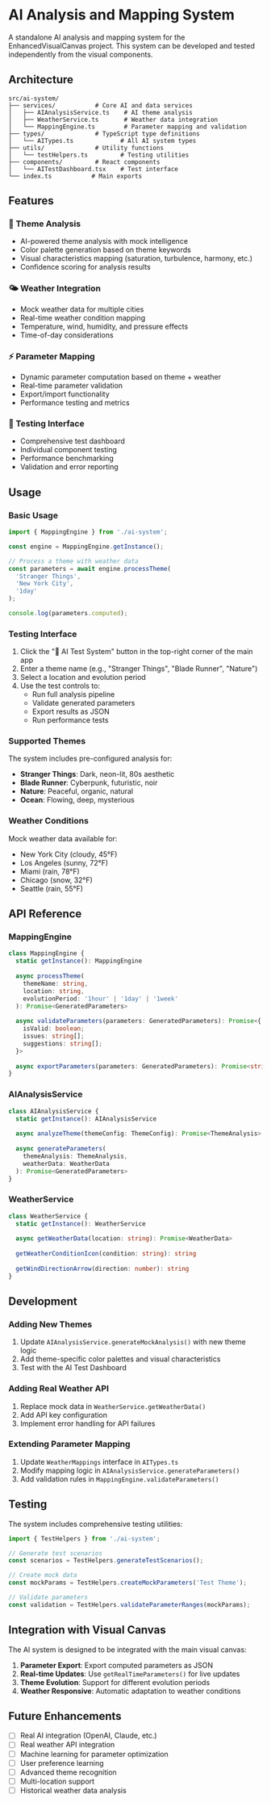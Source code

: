 # AI Analysis and Mapping System

A standalone AI analysis and mapping system for the EnhancedVisualCanvas project. This system can be developed and tested independently from the visual components.

## Architecture

```
src/ai-system/
├── services/           # Core AI and data services
│   ├── AIAnalysisService.ts    # AI theme analysis
│   ├── WeatherService.ts       # Weather data integration
│   └── MappingEngine.ts        # Parameter mapping and validation
├── types/              # TypeScript type definitions
│   └── AITypes.ts             # All AI system types
├── utils/              # Utility functions
│   └── testHelpers.ts         # Testing utilities
├── components/         # React components
│   └── AITestDashboard.tsx    # Test interface
└── index.ts           # Main exports
```

## Features

### 🎨 Theme Analysis
- AI-powered theme analysis with mock intelligence
- Color palette generation based on theme keywords
- Visual characteristics mapping (saturation, turbulence, harmony, etc.)
- Confidence scoring for analysis results

### 🌤️ Weather Integration
- Mock weather data for multiple cities
- Real-time weather condition mapping
- Temperature, wind, humidity, and pressure effects
- Time-of-day considerations

### ⚡ Parameter Mapping
- Dynamic parameter computation based on theme + weather
- Real-time parameter validation
- Export/import functionality
- Performance testing and metrics

### 🧪 Testing Interface
- Comprehensive test dashboard
- Individual component testing
- Performance benchmarking
- Validation and error reporting

## Usage

### Basic Usage

```typescript
import { MappingEngine } from './ai-system';

const engine = MappingEngine.getInstance();

// Process a theme with weather data
const parameters = await engine.processTheme(
  'Stranger Things',
  'New York City',
  '1day'
);

console.log(parameters.computed);
```

### Testing Interface

1. Click the "🤖 AI Test System" button in the top-right corner of the main app
2. Enter a theme name (e.g., "Stranger Things", "Blade Runner", "Nature")
3. Select a location and evolution period
4. Use the test controls to:
   - Run full analysis pipeline
   - Validate generated parameters
   - Export results as JSON
   - Run performance tests

### Supported Themes

The system includes pre-configured analysis for:
- **Stranger Things**: Dark, neon-lit, 80s aesthetic
- **Blade Runner**: Cyberpunk, futuristic, noir
- **Nature**: Peaceful, organic, natural
- **Ocean**: Flowing, deep, mysterious

### Weather Conditions

Mock weather data available for:
- New York City (cloudy, 45°F)
- Los Angeles (sunny, 72°F)
- Miami (rain, 78°F)
- Chicago (snow, 32°F)
- Seattle (rain, 55°F)

## API Reference

### MappingEngine

```typescript
class MappingEngine {
  static getInstance(): MappingEngine
  
  async processTheme(
    themeName: string,
    location: string,
    evolutionPeriod: '1hour' | '1day' | '1week'
  ): Promise<GeneratedParameters>
  
  async validateParameters(parameters: GeneratedParameters): Promise<{
    isValid: boolean;
    issues: string[];
    suggestions: string[];
  }>
  
  async exportParameters(parameters: GeneratedParameters): Promise<string>
}
```

### AIAnalysisService

```typescript
class AIAnalysisService {
  static getInstance(): AIAnalysisService
  
  async analyzeTheme(themeConfig: ThemeConfig): Promise<ThemeAnalysis>
  
  async generateParameters(
    themeAnalysis: ThemeAnalysis,
    weatherData: WeatherData
  ): Promise<GeneratedParameters>
}
```

### WeatherService

```typescript
class WeatherService {
  static getInstance(): WeatherService
  
  async getWeatherData(location: string): Promise<WeatherData>
  
  getWeatherConditionIcon(condition: string): string
  
  getWindDirectionArrow(direction: number): string
}
```

## Development

### Adding New Themes

1. Update `AIAnalysisService.generateMockAnalysis()` with new theme logic
2. Add theme-specific color palettes and visual characteristics
3. Test with the AI Test Dashboard

### Adding Real Weather API

1. Replace mock data in `WeatherService.getWeatherData()`
2. Add API key configuration
3. Implement error handling for API failures

### Extending Parameter Mapping

1. Update `WeatherMappings` interface in `AITypes.ts`
2. Modify mapping logic in `AIAnalysisService.generateParameters()`
3. Add validation rules in `MappingEngine.validateParameters()`

## Testing

The system includes comprehensive testing utilities:

```typescript
import { TestHelpers } from './ai-system';

// Generate test scenarios
const scenarios = TestHelpers.generateTestScenarios();

// Create mock data
const mockParams = TestHelpers.createMockParameters('Test Theme');

// Validate parameters
const validation = TestHelpers.validateParameterRanges(mockParams);
```

## Integration with Visual Canvas

The AI system is designed to be integrated with the main visual canvas:

1. **Parameter Export**: Export computed parameters as JSON
2. **Real-time Updates**: Use `getRealTimeParameters()` for live updates
3. **Theme Evolution**: Support for different evolution periods
4. **Weather Responsive**: Automatic adaptation to weather conditions

## Future Enhancements

- [ ] Real AI integration (OpenAI, Claude, etc.)
- [ ] Real weather API integration
- [ ] Machine learning for parameter optimization
- [ ] User preference learning
- [ ] Advanced theme recognition
- [ ] Multi-location support
- [ ] Historical weather data analysis 